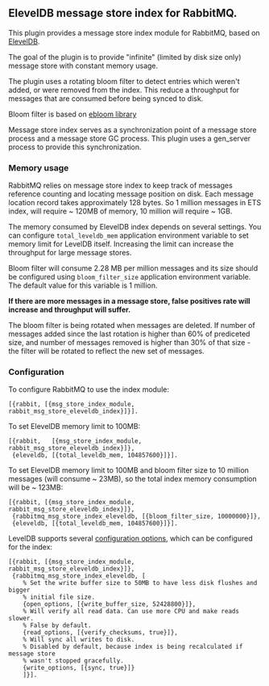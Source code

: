 ## ElevelDB message store index for RabbitMQ.

This plugin provides a message store index module for RabbitMQ, based on
[ElevelDB](https://github.com/basho/eleveldb).

The goal of the plugin is to provide "infinite" (limited by disk size only)
message store with constant memory usage.

The plugin uses a rotating bloom filter to detect entries which weren't added,
or were removed from the index. This reduce a throughput for messages that are
consumed before being synced to disk.

Bloom filter is based on [ebloom library](https://github.com/basho/ebloom)

Message store index serves as a synchronization point of a message store process
and a message store GC process. This plugin uses a gen_server process to provide
this synchronization.

### Memory usage

RabbitMQ relies on message store index to keep track of messages reference counting
and locating message position on disk. Each message location record takes approximately
128 bytes.
So 1 million messages in ETS index, will require ~ 120MB of memory,
10 million will require ~ 1GB.

The memory consumed by ElevelDB index depends on several settings.
You can configure `total_leveldb_mem` application environment variable to set
memory limit for LevelDB itself. Increasing the limit can increase the throughput
for large message stores.

Bloom filter will consume 2.28 MB per million messages and its size should be
configured using `bloom_filter_size` application environment variable.
The default value for this variable is 1 million.

**If there are more messages in a message store, false positives rate will increase
and throughput will suffer.**

The bloom filter is being rotated when messages are deleted. If number of messages
added since the last rotation is higher than 60% of prediceted size,
and number of messages removed is higher than 30% of that size -
the filter will be rotated to reflect the new set of messages.

### Configuration

To configure RabbitMQ to use the index module:

```
[{rabbit, [{msg_store_index_module, rabbit_msg_store_eleveldb_index}]}].
```

To set ElevelDB memory limit to 100MB:

```
[{rabbit,   [{msg_store_index_module, rabbit_msg_store_eleveldb_index}]},
 {eleveldb, [{total_leveldb_mem, 104857600}]}].
```

To set ElevelDB memory limit to 100MB and
bloom filter size to 10 million messages (will consume ~ 23MB),
so the total index memory consumption will be ~ 123MB:

```
[{rabbit, [{msg_store_index_module, rabbit_msg_store_eleveldb_index}]},
 {rabbitmq_msg_store_index_eleveldb, [{bloom_filter_size, 10000000}]},
 {eleveldb, [{total_leveldb_mem, 104857600}]}].
```


LevelDB supports several [configuration options](https://github.com/google/leveldb/blob/master/include/leveldb/options.h),
which can be configured for the index:

```
[{rabbit, [{msg_store_index_module, rabbit_msg_store_eleveldb_index}]},
 {rabbitmq_msg_store_index_eleveldb, [
    % Set the write buffer size to 50MB to have less disk flushes and bigger
    % initial file size.
    {open_options, [{write_buffer_size, 52428800}]},
    % Will verify all read data. Can use more CPU and make reads slower.
    % False by default.
    {read_options, [{verify_checksums, true}]},
    % Will sync all writes to disk.
    % Disabled by default, because index is being recalculated if message store
    % wasn't stopped gracefully.
    {write_options, [{sync, true}]}
    ]}].
```